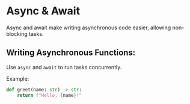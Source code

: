 # Async & Await
Async and await make writing asynchronous code easier, allowing non-blocking tasks.

## Writing Asynchronous Functions:
Use ```async``` and ```await``` to run tasks concurrently.

Example:
```python
def greet(name: str) -> str:
    return f"Hello, {name}!"
